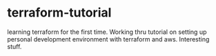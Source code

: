 # terraform-tutorial

learning terraform for the first time. Working thru tutorial on setting up personal development environment with terraform and aws. Interesting stuff.
